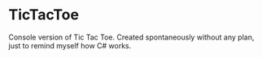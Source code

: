 # TicTacToe

Console version of Tic Tac Toe. 
Created spontaneously without any plan, just to remind myself how C# works.
